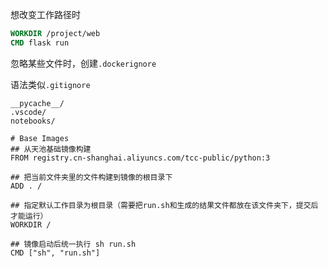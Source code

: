 想改变工作路径时

```dockerfile
WORKDIR /project/web
CMD flask run
```

忽略某些文件时，创建`.dockerignore`

语法类似`.gitignore`

```
__pycache__/
.vscode/
notebooks/
```



```
# Base Images
## 从天池基础镜像构建
FROM registry.cn-shanghai.aliyuncs.com/tcc-public/python:3

## 把当前文件夹里的文件构建到镜像的根目录下
ADD . /

## 指定默认工作目录为根目录（需要把run.sh和生成的结果文件都放在该文件夹下，提交后才能运行）
WORKDIR /

## 镜像启动后统一执行 sh run.sh
CMD ["sh", "run.sh"]
```


